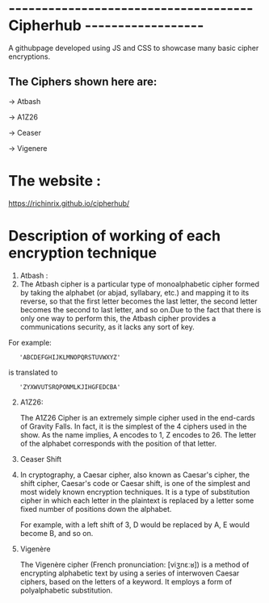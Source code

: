 # -------------------------------------Cipherhub ------------------

A githubpage developed using JS and CSS to showcase many basic cipher encryptions.

## The Ciphers shown here are:

  -> Atbash

  -> A1Z26

  -> Ceaser

  -> Vigenere

# The website :
 https://richinrix.github.io/cipherhub/
 
 
 # Description of working of each encryption technique
 1.  Atbash :
 2.  
      The Atbash cipher is a particular type of monoalphabetic cipher formed by taking the alphabet (or abjad, syllabary, etc.) and mapping it to its reverse, so that the first letter becomes the last letter, the second letter becomes the second to last letter, and so on.Due to the fact that there is only one way to perform this, the Atbash cipher provides a communications security, as it lacks any sort of key.

For example: 

       'ABCDEFGHIJKLMNOPQRSTUVWXYZ' 
        
 is translated to 
 
       'ZYXWVUTSRQPONMLKJIHGFEDCBA'
 2.   A1Z26:
  
      The A1Z26 Cipher is an extremely simple cipher used in the end-cards of Gravity Falls. In fact, it is the simplest of the 4 ciphers used in the show. As the name implies, A encodes to 1, Z encodes to 26. The letter of the alphabet corresponds with the position of that letter.
      
 3.   Ceaser Shift
 4.   
       In cryptography, a Caesar cipher, also known as Caesar's cipher, the shift cipher, Caesar's code or Caesar shift, is one of the simplest and most widely known encryption techniques. It is a type of substitution cipher in which each letter in the plaintext is replaced by a letter some fixed number of positions down the alphabet.

      For example, with a left shift of 3, D would be replaced by A, E would become B, and so on. 
  
 4.   Vigenère
 
        The Vigenère cipher (French pronunciation: ​[viʒnɛːʁ]) is a method of encrypting alphabetic text by using a series of interwoven Caesar ciphers, based on the letters of a keyword. It employs a form of polyalphabetic substitution.
